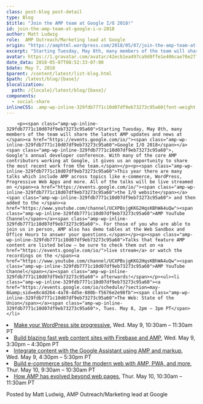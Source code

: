```yaml
---
class: post-blog post-detail
type: Blog
$title: "Join the AMP team at Google I/O 2018!"
id: join-the-amp-team-at-google-i-o-2018
author: Matt Ludwig
role:  AMP Outreach/Marketing lead at Google
origin: "https://amphtml.wordpress.com/2018/05/07/join-the-amp-team-at-google-i-o-2018/amp/"
excerpt: "Starting Tuesday, May 8th, many members of the team will share the latest AMP updates and news at Google I/O 2018, Google’s annual developer conference. With many of the core AMP contributors working at Google, it gives us an opportunity to share the most recent work from the team. This year there are many talks [&#8230;]"
avatar: https://1.gravatar.com/avatar/42ecb1ea497ca9d0ffe1e406cae70e27?s=96&d=identicon&r=G
date_data: 2018-05-07T08:52:33-07:00
$date: May 7, 2018
$parent: /content/latest/list-blog.html
$path: /latest/blog/{base}/
$localization:
  path: /{locale}/latest/blog/{base}/
components:
  - social-share
inlineCSS: .amp-wp-inline-329fdb7771c10d07df9eb73273c95a60{font-weight:400;}
---
```


<div class="amp-wp-article-content">

		<p><span class="amp-wp-inline-329fdb7771c10d07df9eb73273c95a60">Starting Tuesday, May 8th, many members of the team will share the latest AMP updates and news at </span><a href="https://events.google.com/io/"><span class="amp-wp-inline-329fdb7771c10d07df9eb73273c95a60">Google I/O 2018</span></a><span class="amp-wp-inline-329fdb7771c10d07df9eb73273c95a60">, Google’s annual developer conference. With many of the core AMP contributors working at Google, it gives us an opportunity to share the most recent work from the team.</span></p><p><span class="amp-wp-inline-329fdb7771c10d07df9eb73273c95a60">This year there are many talks which include AMP across topics like e-commerce, WordPress, Progressive Web Apps and more. All of the talks will be live streamed on </span><a href="https://events.google.com/io/"><span class="amp-wp-inline-329fdb7771c10d07df9eb73273c95a60">the I/O website</span></a><span class="amp-wp-inline-329fdb7771c10d07df9eb73273c95a60"> and then added to the </span><a href="https://www.youtube.com/channel/UCXPBsjgKKG2HqsKBhWA4uQw"><span class="amp-wp-inline-329fdb7771c10d07df9eb73273c95a60">AMP YouTube Channel</span></a><span class="amp-wp-inline-329fdb7771c10d07df9eb73273c95a60">. For those of you who are able to join us in person, AMP also has demo tables at the Web Sandbox and Office Hours to answer your questions.</span></p><p><span class="amp-wp-inline-329fdb7771c10d07df9eb73273c95a60">Talks that feature AMP content are listed below – be sure to check them out on <a href="https://events.google.com/io/">live stream</a> or watch the recordings on the </span><a href="https://www.youtube.com/channel/UCXPBsjgKKG2HqsKBhWA4uQw"><span class="amp-wp-inline-329fdb7771c10d07df9eb73273c95a60">AMP YouTube Channel</span></a><span class="amp-wp-inline-329fdb7771c10d07df9eb73273c95a60"> afterwards!</span></p><ul><li class="amp-wp-inline-329fdb7771c10d07df9eb73273c95a60"><a href="https://events.google.com/io/schedule/?section=may-8&amp;sid=e8c4d264-4a78-4d5e-880b-f5676e2e98fb"><span class="amp-wp-inline-329fdb7771c10d07df9eb73273c95a60">The Web: State of the Union</span></a><span class="amp-wp-inline-329fdb7771c10d07df9eb73273c95a60">, Tues. May 8, 2pm – 3pm PT</span></li>
<li class="amp-wp-inline-329fdb7771c10d07df9eb73273c95a60"><a href="https://events.google.com/io/schedule/?section=may-9&amp;sid=8735be7c-d42d-4fab-abfe-69e48a624261"><span class="amp-wp-inline-329fdb7771c10d07df9eb73273c95a60">Make your WordPress site progressive</span></a><span class="amp-wp-inline-329fdb7771c10d07df9eb73273c95a60">, Wed. May 9, 10:30am – 11:30am PT</span></li>
<li class="amp-wp-inline-329fdb7771c10d07df9eb73273c95a60"><a href="https://events.google.com/io/schedule/?section=may-9&amp;sid=d93e965b-3896-4923-8e57-84914fcee763"><span class="amp-wp-inline-329fdb7771c10d07df9eb73273c95a60">Build blazing fast web content sites with Firebase and AMP</span></a><span class="amp-wp-inline-329fdb7771c10d07df9eb73273c95a60">, Wed. May 9, 3:30pm – 4:30pm PT</span></li>
<li class="amp-wp-inline-329fdb7771c10d07df9eb73273c95a60"><a href="https://events.google.com/io/schedule/?section=may-9&amp;sid=d9b85368-b7e3-4cfc-8b92-7c5d2f9168e8"><span class="amp-wp-inline-329fdb7771c10d07df9eb73273c95a60">Integrate content with the Google Assistant using AMP and markup</span></a><span class="amp-wp-inline-329fdb7771c10d07df9eb73273c95a60">, Wed. May 9, 4:30pm – 5:30pm PT</span></li>
<li class="amp-wp-inline-329fdb7771c10d07df9eb73273c95a60"><a href="https://events.google.com/io/schedule/?section=may-10&amp;sid=90159532-d4bd-4a46-97c5-77ecac04b246"><span class="amp-wp-inline-329fdb7771c10d07df9eb73273c95a60">Build e-commerce sites for the modern web with AMP, PWA, and more</span></a><span class="amp-wp-inline-329fdb7771c10d07df9eb73273c95a60">, Thur. May 10, 9:30am – 10:30am PT</span></li>
<li class="amp-wp-inline-329fdb7771c10d07df9eb73273c95a60"><a href="https://events.google.com/io/schedule/?section=may-10&amp;sid=7b5eca42-6ebf-4244-a965-307c058726ab"><span class="amp-wp-inline-329fdb7771c10d07df9eb73273c95a60">How AMP has evolved beyond web pages</span></a><span class="amp-wp-inline-329fdb7771c10d07df9eb73273c95a60">, Thur. May 10, 10:30am – 11:30am PT</span></li>
</ul><p><span class="amp-wp-inline-329fdb7771c10d07df9eb73273c95a60">Posted by Matt Ludwig, AMP Outreach/Marketing lead at Google</span></p>	</div>

	

</div>

